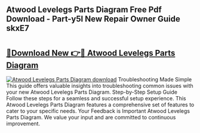 ## Atwood Levelegs Parts Diagram Free Pdf Download - Part-y5l New Repair Owner Guide skxE7

# <h2><a href="http://dftsz4.blite.top/?on=Atwood+Levelegs+Parts+Diagram">🔗Download New 👉🔴 Atwood Levelegs Parts Diagram</a></h2>

[![Atwood Levelegs Parts Diagram download](https://i.imgur.com/lujVjoI.png)](http://dftsz4.blite.top/?on=Atwood+Levelegs+Parts+Diagram)
Troubleshooting Made Simple This guide offers valuable insights into troubleshooting common issues with your new Atwood Levelegs Parts Diagram. Step-by-Step Setup Guide Follow these steps for a seamless and successful setup experience. This Atwood Levelegs Parts Diagram features a comprehensive set of features to cater to your specific needs. Your Feedback is Important Atwood Levelegs Parts Diagram. We value your input and are committed to continuous improvement.
